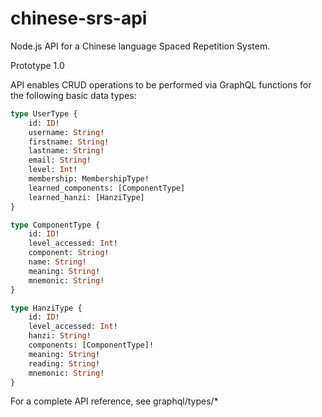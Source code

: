 # chinese-srs-api
Node.js API for a Chinese language Spaced Repetition System.

Prototype 1.0

API enables CRUD operations to be performed via GraphQL functions for the following basic data types:

```graphql
type UserType {
    id: ID!
    username: String!
    firstname: String!
    lastname: String!
    email: String!
    level: Int!
    membership: MembershipType!
    learned_components: [ComponentType]
    learned_hanzi: [HanziType]
}

type ComponentType {
    id: ID! 
    level_accessed: Int! 
    component: String!
    name: String!
    meaning: String!
    mnemonic: String!
}

type HanziType {
    id: ID! 
    level_accessed: Int!
    hanzi: String!
    components: [ComponentType]!
    meaning: String!
    reading: String!
    mnemonic: String!
}
```

For a complete API reference, see graphql/types/*
